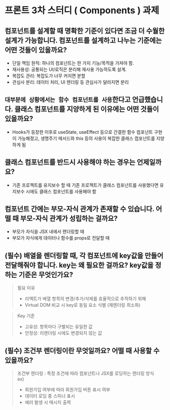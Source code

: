 # 프론트 3차 스터디 ( Components ) 과제

## 컴포넌트를 설계할 때 명확한 기준이 있다면 조금 더 수월한 설계가 가능합니다. 컴포넌트를 설계하고 나누는 기준에는 어떤 것들이 있을까요?
- 단일 책임 원칙: 하나의 컴포넌트는 한 가지 기능/목적을 가져야 함.
- 재사용성: 공통되는 UI/로직은 분리해 재사용 가능하도록 설계.
- 복잡도 관리: 복잡도가 너무 커지면 분할
- 관심사 분리: 데이터 처리, UI 렌더링 등 관심사가 달라지면 분리


## `대부분에 상황에서는 함수 컴포넌트를 사용`한다고 언급했습니다. 클래스 컴포넌트를 지양하게 된 이유에는 어떤 것들이 있을까요?
- Hooks가 등장한 이후로 useState, useEffect 등으로 간결한 함수 컴포넌트 구현이 가능해졌고, 생명주기 메서드와 this 등의 사용이 복잡한 클래스 컴포넌트를 지양하게 됨


## 클래스 컴포넌트를 반드시 사용해야 하는 경우는 언제일까요?
- 기존 프로젝트를 유지보수 할 때 기존 프로젝트가 클래스 컴포넌트를 사용했다면 유지보수 시에도 클래스 컴포넌트를 사용해야 함


## 컴포넌트 간에는 부모-자식 관계가 존재할 수 있습니다. 어떨 때 부모-자식 관계가 성립하는 걸까요?
- 부모가 자식을 JSX 내에서 렌더링할 때
- 부모가 자식에게 데이터나 함수를 props로 전달할 때

## **(필수)** 배열을 렌더링할 때, 각 컴포넌트에 key값을 만들어 전달해줘야 합니다. key는 왜 필요한 걸까요? key값을 정하는 기준은 무엇인가요?

> 필요 이유    
> - 리액트가 배열 항목의 변경/추가/삭제를 효율적으로 추적하기 위해
> - Virtual DOM 비교 시 key로 동일 요소 식별 (재렌더링 최소화)

> Key 기준
> - 고유성: 항목마다 구별되는 유일한 값      
> - 안정성: 리렌더링 시에도 변경되지 않는 값           

## **(필수)** 조건부 렌더링이란 무엇일까요? 어떨 때 사용할 수 있을까요?
> 조건부 렌더링 : 특정 조건에 따라 컴포넌트나 JSX를 로딩하는 렌더링 방식             
> ex)
> - 회원가입 여부에 따라 회원가입 버튼 표시 여부         
> - 데이터 로딩 중 스피너 표시        
> - 에러 발생 시 메시지 출력          
